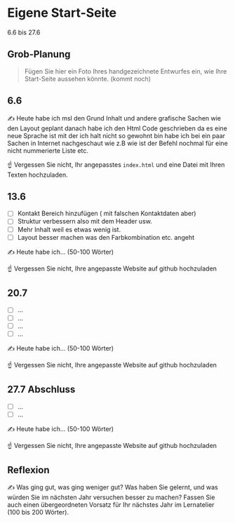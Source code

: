 # Eigene Start-Seite

6.6 bis 27.6

## Grob-Planung

> Fügen Sie hier ein Foto Ihres handgezeichnete Entwurfes ein, wie Ihre Start-Seite aussehen könnte. (kommt noch)

## 6.6

✍️ Heute habe ich msl den Grund Inhalt und andere grafische Sachen wie den Layout geplant danach habe ich den Html Code geschrieben da es eine neue Sprache ist mit der ich halt nicht so gewohnt bin habe ich bei ein paar Sachen in Internet nachgeschaut wie z.B wie ist der Befehl nochmal für eine nicht nummerierte Liste etc.

☝️ Vergessen Sie nicht, Ihr angepasstes `index.html` und eine Datei mit Ihren Texten hochzuladen.

## 13.6

- [ ] Kontakt Bereich hinzufügen ( mit falschen Kontaktdaten aber)
- [ ] Struktur verbessern also mit dem Header usw.
- [ ] Mehr Inhalt weil es etwas wenig ist.
- [ ] Layout besser machen was den Farbkombination etc. angeht

✍️ Heute habe ich... (50-100 Wörter)

☝️ Vergessen Sie nicht, Ihre angepasste Website auf github hochzuladen

## 20.7

- [ ] ...
- [ ] ...
- [ ] ...
- [ ] ...

✍️ Heute habe ich... (50-100 Wörter)

☝️ Vergessen Sie nicht, Ihre angepasste Website auf github hochzuladen

## 27.7 Abschluss

- [ ] ...
- [ ] ...

✍️ Heute habe ich... (50-100 Wörter)

☝️ Vergessen Sie nicht, Ihre angepasste Website auf github hochzuladen

## Reflexion

✍️ Was ging gut, was ging weniger gut? Was haben Sie gelernt, und was würden Sie im nächsten Jahr versuchen besser zu machen? Fassen Sie auch einen übergeordneten Vorsatz für Ihr nächstes Jahr im Lernatelier (100 bis 200 Wörter).
